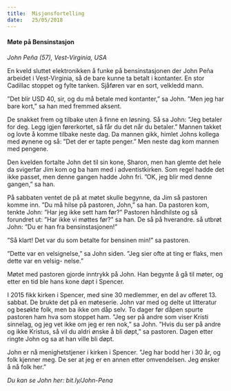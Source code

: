 ```yaml
---
title:  Misjonsfortelling
date:   25/05/2018
---
```


#### Møte på Bensinstasjon 

*John Peña (57), Vest-Virginia, USA*

En kveld sluttet elektronikken å funke på bensinstasjonen der John Peña arbeidet i Vest-Virginia, så de bare kunne ta betalt i kontanter. En stor Cadillac stoppet og fylte tanken. Sjåføren var en sort, velkledd mann.

”Det blir USD 40, sir, og du må betale med kontanter,” sa John. ”Men jeg har bare kort,” sa han med fremmed aksent.

De snakket frem og tilbake uten å finne en løsning. Så sa John: ”Jeg betaler for deg. Legg igjen førerkortet, så får du det når du betaler.” Mannen takket og lovte å komme tilbake neste dag. Da mannen gikk, himlet Johns kollega med øynene og så: ”Det der er tapte penger.” Men neste dag kom mannen med pengene.

Den kvelden fortalte John det til sin kone, Sharon, men han glemte det hele da svigerfar Jim kom og ba ham med i adventistkirken. Som regel hadde det ikke passet, men denne gangen hadde John fri. ”OK, jeg blir med denne gangen,” sa han.

På sabbaten ventet de på at møtet skulle begynne, da Jim så pastoren komme inn. ”Du må hilse på pastoren, John,” sa han. Da pastoren kom, tenkte John: ”Har jeg ikke sett ham før?” Pastoren håndhilste og så forundret ut: ”Har ikke vi møttes før?” sa han. De så på hverandre. så utbrøt John: ”Du er han fra bensinstasjonen!”

”Så klart! Det var du som betalte for bensinen min!” sa pastoren.

”Dette var en velsignelse,” sa John siden. ”Jeg sier ofte at ting er flaks, men dette var en velsig- nelse.”

Møtet med pastoren gjorde inntrykk på John. Han begynte å gå til møter, og etter en tid ble hans kone døpt i Spencer.

I 2015 fikk kirken i Spencer, med sine 30 medlemmer, en del av offeret 13. sabbat. De brukte det på en møteserie. John var med og delte ut litteratur og besøkte folk, men ba ikke om dåp selv. To dager før dåpen spurte pastoren ham hva som stoppet ham. ”Jeg ser på andre som viser Kristi sinnelag, og jeg vet ikke om jeg er ren nok,” sa John. ”Hvis du ser på andre og ikke Kristus, så vil du aldri ønske å bli døpt,” sa pastoren. Dagen etter ringte John og sa at han ville bli døpt.

John er nå menighetstjener i kirken i Spencer. ”Jeg har bodd her i 30 år, og folk kjenner meg. De ser at jeg er en annen etter omvendelsen. Jeg ønsker å nå folk her.”

*Du kan se John her: bit.ly/John-Pena*
